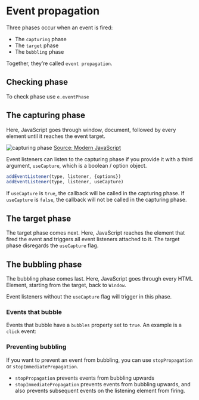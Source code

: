 # Event propagation

 Three phases occur when an event is fired:

- The `capturing` phase
- The `target` phase
- The `bubbling` phase

Together, they’re called `event propagation`.

## Checking phase 
To check phase use `e.eventPhase`


## The capturing phase

Here, JavaScript goes through window, document, followed by every element until it reaches the event target.

![capturing phase ](https://javascript.info/article/bubbling-and-capturing/eventflow.svg  "capturing phase")
[Source: Modern JavaScript](https://javascript.info/)

Event listeners can listen to the capturing phase if you provide it with a third argument, `useCapture`, which is a boolean / option object.
```js
addEventListener(type, listener, {options})
addEventListener(type, listener, useCapture)
```
If `useCapture` is `true`, the callback will be called in the capturing phase. If `useCapture` is `false`, the callback will not be called in the capturing phase.

## The target phase
The target phase comes next. Here, JavaScript reaches the element that fired the event and triggers all event listeners attached to it. The target phase disregards the `useCapture` flag.

## The bubbling phase
The bubbling phase comes last. Here, JavaScript goes through every HTML Element, starting from the target, back to `Window`.

Event listeners without the `useCapture` flag will trigger in this phase.

### Events that bubble
Events that bubble have a `bubbles` property set to `true`. An example is a `click` event:

### Preventing bubbling
If you want to prevent an event from bubbling, you can use `stopPropagation` or `stopImmediatePropagation`.
-   `stopPropagation` prevents events from bubbling upwards
-   `stopImmediatePropagation` prevents events from bubbling upwards, and also prevents subsequent events on the listening element from firing.
